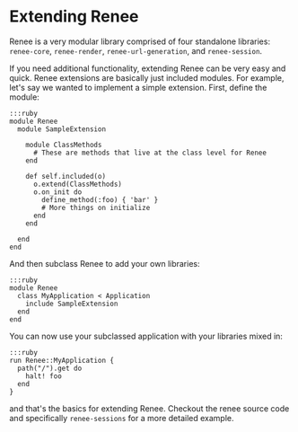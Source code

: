 # Extending Renee

Renee is a very modular library comprised of four standalone libraries:
`renee-core`, `renee-render`, `renee-url-generation`, and `renee-session`.

If you need additional functionality, extending Renee can be very easy and quick.
Renee extensions are basically just included modules. For example, let's say we wanted to implement a simple
extension. First, define the module:

    :::ruby
    module Renee
      module SampleExtension

        module ClassMethods
          # These are methods that live at the class level for Renee
        end

        def self.included(o)
          o.extend(ClassMethods)
          o.on_init do
            define_method(:foo) { 'bar' }
            # More things on initialize
          end
        end

      end
    end

And then subclass Renee to add your own libraries:

    :::ruby
    module Renee
      class MyApplication < Application
        include SampleExtension
      end
    end

You can now use your subclassed application with your libraries mixed in:

    :::ruby
    run Renee::MyApplication {
      path("/").get do
        halt! foo
      end
    }


and that's the basics for extending Renee. Checkout the renee source code and
specifically `renee-sessions` for a more detailed example.